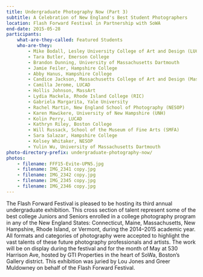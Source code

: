 ```yaml
---
title: Undergraduate Photography Now (Part 3)
subtitle: A Celebration of New England's Best Student Photographers
location: Flash Forward Festival in Partnership with SoWA
end-date: 2015-05-28
participants:
    what-are-they-called: Featured Students
    who-are-they:
        - Mike Bodall, Lesley University College of Art and Design (LUCAD)
        - Tara Butler, Emerson College
        - Brandon Dunning, University of Massachusetts Dartmouth
        - Jamie Feiler, Hampshire College
        - Abby Hanus, Hampshire College
        - Candice Jackson, Massachusetts College of Art and Design (MassArt)
        - Camilla Jerome, LUCAD
        - Hollis Johnson, MassArt
        - Lydia Mackela, Rhode Island College (RIC)
        - Gabriela Margarita, Yale University
        - Rachel Martin, New England School of Photography (NESOP)
        - Karen Mawikere, University of New Hampshire (UNH)
        - Kolin Perry, LUCAD
        - Kathryn Riley, Boston College
        - Will Russack, School of the Museum of Fine Arts (SMFA)
        - Sara Salazar, Hampshire College
        - Kelsey Whitaker, NESOP
        - Yulin Wu, University of Massachusetts Dartmouth
photo-directory-prefix: undergraduate-photography-now/
photos:
    - filename: FFF15-Evite-UPN5.jpg
    - filename: IMG_2341 copy.jpg
    - filename: IMG_2342 copy.jpg
    - filename: IMG_2345 copy.jpg
    - filename: IMG_2346 copy.jpg
---
```


The Flash Forward Festival is pleased to be hosting its third annual undergraduate exhibition. This cross section of talent represent some of the best college Juniors and Seniors enrolled in a college photography program in any of the New England States: Connecticut, Maine, Massachusetts, New Hampshire, Rhode Island, or Vermont, during the 2014–2015 academic year. All formats and categories of photography were accepted to highlight the vast talents of these future photography professionals and artists. The work will be on display during the festival and for the month of May at 530 Harrison Ave, hosted by GTI Properties in the heart of SoWa, Boston’s Gallery district. This exhibition was juried by Lou Jones and Greer Muldowney on behalf of the Flash Forward Festival.